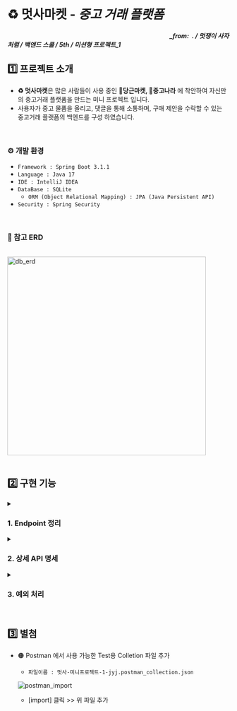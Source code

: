 # ♻️ 멋사마켓 - _중고 거래 플랫폼_

##### &nbsp;&nbsp;&nbsp;&nbsp;&nbsp;&nbsp;&nbsp;&nbsp;&nbsp;&nbsp;&nbsp;&nbsp;&nbsp;&nbsp;&nbsp;&nbsp;&nbsp;&nbsp;&nbsp;&nbsp;&nbsp;&nbsp;&nbsp;&nbsp;&nbsp;&nbsp;&nbsp;&nbsp;&nbsp;&nbsp;&nbsp;&nbsp;&nbsp;&nbsp;&nbsp;&nbsp;&nbsp;&nbsp;&nbsp;&nbsp;&nbsp;&nbsp;&nbsp;&nbsp;&nbsp;&nbsp;&nbsp;&nbsp;&nbsp;&nbsp;&nbsp;&nbsp;&nbsp;&nbsp;&nbsp;&nbsp;&nbsp;&nbsp;&nbsp;&nbsp;&nbsp;&nbsp;&nbsp;&nbsp;&nbsp;&nbsp;&nbsp;&nbsp;&nbsp;&nbsp;&nbsp;&nbsp;&nbsp;&nbsp;&nbsp;&nbsp;&nbsp;&nbsp;&nbsp;&nbsp;&nbsp;&nbsp;&nbsp;&nbsp;&nbsp;&nbsp;&nbsp;&nbsp;&nbsp;&nbsp;&nbsp;&nbsp;&nbsp;&nbsp;&nbsp;&nbsp;&nbsp;&nbsp;&nbsp;&nbsp;&nbsp;&nbsp;&nbsp;&nbsp;&nbsp;&nbsp;&nbsp;&nbsp;&nbsp;&nbsp;&nbsp;_from:&nbsp; . / 멋쟁이 사자처럼 / 백엔드 스쿨 / 5th / 미션형 프로젝트_1

## 1️⃣ 프로젝트 소개
- **♻️ 멋사마켓**은 많은 사람들이 사용 중인 **🥕당근마켓, 🧱중고나라** 에 착안하여 자신만의 중고거래 플랫폼을 만드는 미니 프로젝트 입니다.  
- 사용자가 중고 물품을 올리고, 댓글을 통해 소통하며, 구매 제안을 수락할 수 있는 중고거래 플랫폼의 백엔드를 구성 하였습니다.
</br>

### ⚙️ 개발 환경
- `Framework : Spring Boot 3.1.1`
- `Language : Java 17`
- `IDE : IntelliJ IDEA`
- `DataBase : SQLite`
  - `ORM (Object Relational Mapping) : JPA (Java Persistent API)`
- `Security : Spring Security`
</br>

### 📄 참고 ERD
<br>
<img width="450" alt="db_erd" src="https://github.com/likelion-backend-5th/MiniProject_Basic_JangYongJin/assets/130991633/365a4264-0c60-4dda-a5b3-6d665b37992e">
<br>
</br>

## 2️⃣ 구현 기능

<details>
<summary>
    
  ### 1. Endpoint 정리
</summary>
============================================================================================
<details>
  <summary>
    
  #### a. 회원가입(Register Member)
  </summary>
<div markdown="1">

_회원 가입 진행_
| 요청 | Method | Mapping URL |
|:-- | :--: | :-- |
| 회원 가입 | POST | /users/register |
  
</div>
</details>
<details>
  <summary>
    
  #### x. 상품(Sales_Item)
  </summary>
<div markdown="1">

_중고 거래할 물품을 (판매자) 등록, 수정, 이미지 등록, 삭제 (모두) 전체 조회, 단일 조회_
| 요청 | Method | Mapping URL |
|:-- | :--: | :-- |
| 물품 등록 | POST | /items |
| 물품 수정 | PUT | /items/{itemId} |
| 물품 이미지 등록 | PUT | /items/{itemId}/image |
| 물품 삭제 | DELETE | /items/{itemId} |
| 물품 전체 조회 | GET | /items?page={페이지 번호}&limit={물품 갯수} |
| 물품 단일 조회 | GET | /items/{itemsId} |
  
</div>
</details>
<details>
  <summary>
    
  #### x. 댓글(Comments)
  </summary>
<div markdown="1">

_해당 물품에 대한 댓글을 (구매자) 등록, 수정, 삭제 (판매자) 답글 등록, (모두) 댓글 전체 조회_
| 요청 | Method | Mapping URL |
|:-- | :--: | :-- |
| 댓글 등록 | POST | /items/{itemId}/comments |
| 댓글 수정 | PUT | /items/{itemId}/comments/{commentId} |
| 댓글 삭제 |  DELETE | /items/{itemId}/comments/{commentId} |
| 답글 등록 | PUT | /items/{itemId}/comments/{commentId}/reply |
| 댓글 전체 조회 | GET | /items/{itemId}/comments} |
  
</div>
</details>
<details>
  <summary>
    
  #### x. 구매제안(Negotiation)
  </summary>
<div markdown="1">

_해당 물품에 대한 구매제안을 (구매자) 등록, 수정, 삭제, 구매 확정 (판매자) 수락 or 거절 (모두) 조회_
| 요청 | Method | Mapping URL |
|:-- | :--: | :-- |
| 제안 등록 | POST | /items/{itemId}/proposals |
| 제안 수정 | PUT | /items/{itemId}/proposals/{proposalId} |
| 제안 삭제 |  DELETE | /items/{itemId}/proposals/{proposalId} |
| 구매 확정 | PUT | /items/{itemId}/proposals/{proposalId} |
| 제안 수락or거절 | PUT | /items/{itemId}/proposals/{proposalId} |
| 제안 조회 | GET | /items/{itemId}/proposals/{proposalId}?writer={작성자}&password={비밀번호}&page={페이지 번호}|
  
</div>
</details>
============================================================================================
</details>

<details>
  <summary>

  ### 2. 상세 API 명세
  </summary>
  ============================================================================================
  <details>
  <summary>
    
  #### a. 회원가입(Register Member)
  </summary>

  <details>
    <summary> 회원가입 - 성공 </summary>
<div markdown="1">

- 요청<br/>
  - `POST /users/register`
  - Header :
    ```javascript
    // 추가요소 없음
    ```
  - Body :
  ```json
  {
    "username" : "gaga",
    "password" : "1234",
    "passwordCheck" : "1234",
    "email" : "gaga@gmail.com",
    "phone" : "010-1588-1588",
    "city" : "Suwon"
  }
  ```
- 응답<br/>
  - Status : 200
  - Body :
  ```json
  {
    "message": "회원가입이 완료되었습니다."
  }
  ```

</div>
  </details>
  <details>
    <summary> 회원가입 - 비밀번호 불일치 </summary>
<div markdown="1">

- 요청<br/>
  - `POST /users/register`
  - Header :
    ```javascript
    // 추가요소 없음
    ```
  - Body :
  ```json
  {
    "username" : "gaga",
    "password" : "1234",
    "passwordCheck" : "5678",
    "email" : "gaga@gmail.com",
    "phone" : "010-1588-1588",
    "city" : "Suwon"
  }
  ```
- 응답<br/>
  - Status : 400
  - Body :
  ```json
  {
    "message": "비밀번호가 일치하지 않습니다."
  }
  ```

</div>
  </details>
  <details>
    <summary> 회원가입 - 이미 존재하는 이름 </summary>
<div markdown="1">

- 요청<br/>
  - `POST /users/register`
  - Header :
    ```javascript
    // 추가요소 없음
    ```
  - Body :
  ```json
  {
    "username" : "gaga",
    "password" : "1234",
    "passwordCheck" : "1234",
    "email" : "gaga@gmail.com",
    "phone" : "010-1588-1588",
    "city" : "Suwon"
  }
  ```
- 응답<br/>
  - Status : 400
  - Body :
  ```json
  {
    "message": "이미 존재하는 이름 입니다."
  }
  ```

</div>
  </details>
</details>
<details>
  <summary>
    
  #### b. 로그인(Login)
  </summary>

  <details>
    <summary> 로그인 - 성공(jwt 토큰 발급) </summary>
<div markdown="1">

- 요청<br/>
  - `POST /users/login`
  - Header :
    ```javascript
    // 추가요소 없음
    ```
  - Body :
  ```json
  {
    "username" : "gaga",
    "password" : "1234"
  }
  ```
- 응답<br/>
  - Status : 200
  - Body :
  ```json
  {
    "token": "eyJhbGciOiJIUzM4NCJ9.eyJzdWIiOiJnYWdhIiwia.BfM5nLtLs3aFPNL8Amy-IJhUBG6G1tOwn6vAhUjMdE-"
  }
  ```

</div>
  </details>
  <details>
    <summary> 로그인 - 비밀번호 불일치 </summary>
<div markdown="1">

- 요청<br/>
  - `POST /users/login`
  - Header :
    ```javascript
    // 추가요소 없음
    ```
  - Body :
  ```json
  {
    "username" : "gaga",
    "password" : "5678"
  }
  ```
- 응답<br/>
  - Status : 400
  - Body :
  ```json
  {
    "message": "비밀번호가 일치하지 않습니다."
  }
  ```

</div>
  </details>
  <details>
    <summary> 로그인 - 존재하지 않는 유저 </summary>
<div markdown="1">

- 요청<br/>
  - `POST /users/login`
  - Header :
    ```javascript
    // 추가요소 없음
    ```
  - Body :
  ```json
  {
    "username" : "nana",
    "password" : "1234"
  }
  ```
- 응답<br/>
  - Status : 400
  - Body :
  ```json
  {
    "message": "등록되지 않은 사용자 입니다."
  }  
  ```

</div>
  </details>
</details>

<details>
  <summary>
    
  #### a. 상품(Sales_Item)
  </summary>
  <details>
    <summary>물품 등록</summary>
<div markdown="1">

- 요청<br/>
  - `POST /items`  
  - Body :
  ```json
  {
    "title": "중고 맥북 팝니다",
    "description": "2019년 맥북 프로 13인치 모델입니다",
    "minPriceWanted": 1000000,
    "writer": "jang.dev",
    "password": "1234"
  }
  ```
- 응답<br/>
  - Status : 200
  - Body :
  ```json
  {
    "message": "등록이 완료되었습니다. "
  }
  ```

</div>
  </details>
  <details>
    <summary>물품 수정</summary>
<div markdown="1">

- 요청<br/>
  - `PUT /items/1`  
  - Body :
  ```json
  {
    "title": "중고 맥북 팝니다",
    "description": "2019년 맥북 프로 13인치 모델입니다",
    "minPriceWanted": 1250000,
    "writer": "jang.dev",
    "password": "1234"
  }
  ```
- 응답<br/>
  - Status : 200
  - Body :
  ```json
  {
    "message": "물품이 수정되었습니다."
  }
  ```

</div>
  </details>
  <details>
    <summary>물품 이미지 등록</summary>
<div markdown="1">

- 요청<br/>
  - `PUT /items/1/image`  
  - Body :
  ```javascript
  // form-data 
  "image" = 사진.png
  "wirter" = "jang.dev"
  "password" = "1234"
  ```
- 응답<br/>
  - Status : 200
  - Body :
  ```json
  {
    "message": "이미지가 등록되었습니다."
  }
  ```

</div>
  </details>
  <details>
    <summary>물품 삭제</summary>
<div markdown="1">

- 요청<br/>
  - `DELETE /items/1`  
  - Body :
  ```json
  {
    "writer": "jang.dev",
    "password": "1234"
  }
  ```
- 응답<br/>
  - Status : 200
  - Body :
  ```json
  {
    "message": "물품을 삭제했습니다."
  }
  ```

</div>
  </details>
  <details>
    <summary>물품 전체 조회</summary>
<div markdown="1">

- 요청<br/>
  - `GET /items?page=0&limit=25`  
  - Body : X
  
- 응답<br/>
  - Status : 200
  - Body :
  ```json
  {
    "content": [
        {
            "id": 1,
            "title": "중고 맥북 팝니다",
            "description": "2019년 맥북 프로 13인치 모델입니다",
            "minPriceWanted": 1250000,
            "imageUrl": "/static/1/item_1_2023-07-05T195759.634444900.png",
            "status": "판매중"
        }
    ],
    "pageable": {
        "sort": {
            "empty": false,
            "sorted": true,
            "unsorted": false
        },
        "offset": 0,
        "pageNumber": 0,
        "pageSize": 25,
        "paged": true,
        "unpaged": false
    },
    "totalPages": 1,
    "totalElements": 1,
    "last": true,
    "size": 25,
    "number": 0,
    "sort": {
        "empty": false,
        "sorted": true,
        "unsorted": false
    },
    "numberOfElements": 1,
    "first": true,
    "empty": false
  }
  ```

</div>
  </details>
  <details>
    <summary>물품 단일 조회</summary>
<div markdown="1">

- 요청<br/>
  - `GET /items/1`  
  - Body : X

- 응답<br/>
  - Status : 200
  - Body :
  ```json
  {
    "title": "중고 맥북 팝니다",
    "description": "2019년 맥북 프로 13인치 모델입니다",
    "minPriceWanted": 1250000,
    "imageUrl": "/static/1/item_1_2023-07-05T195759.634444900.png",
    "status": "판매중"
  }
  ```

</div>
  </details>
</details>
<details>
  <summary>
    
  #### b. 댓글(Comments)
  </summary>
  <details>
    <summary>댓글 등록</summary>
<div markdown="1">

- 요청<br/>
  - `POST /items/1/comments`
  - Body :
  ```json
  {
    "writer": "choi.edu",
    "password": "1234",
    "content": "할인 가능하신가요?"
  }
  ```
- 응답<br/>
  - Status : 200
  - Body :
  ```json
  {
    "message": "댓글이 등록되었습니다."
  }
  ```

</div>
  </details>
  <details>
    <summary>댓글 수정</summary>
<div markdown="1">

- 요청<br/>
  - `PUT /items/1/comments/1`
  - Body :
  ```json
  {
    "writer": "choi.edu",
    "password": "1234",
    "content": "할인 가능하신가요? 1000000 정도면 고려 가능합니다"
  }
  ```
- 응답<br/>
  - Status : 200
  - Body :
  ```json
  {
    "message": "댓글이 수정되었습니다."
  }
  ```

</div>
  </details>
  <details>
    <summary>댓글 삭제</summary>
<div markdown="1">

- 요청<br/>
  - `DELETE /items/1/comments/1`
  - Body :
  ```json
  {
    "writer": "choi.edu",
    "password": "1234"
  }
  ```
- 응답<br/>
  - Status : 200
  - Body :
  ```json
  {
    "message": "댓글을 삭제했습니다."
  }
  ```

</div>
  </details>
  <details>
    <summary>답글 등록</summary>
<div markdown="1">

- 요청<br/>
  - `PUT /items/1/comments/1/reply`
  - Body :
  ```json
  {
    "writer": "jang.dev",
    "password": "1234",
    "reply": "안됩니다"
  }
  ```
- 응답<br/>
  - Status : 200
  - Body :
  ```json
  {
    "message": "댓글에 답글이 추가되었습니다."
  }
  ```

</div>
  </details>
  <details>
    <summary>댓글 전체 조회</summary>
<div markdown="1">

- 요청<br/>
  - `GET /items/1/comments`
  - Header :
    ```javascript
    // 추가
    "page" : "0"
    ```
  - Body :
  ```json
  {
    "writer": "jang.dev",
    "password": "1234",
    "reply": "안됩니다"
  }
  ```
- 응답<br/>
  - Status : 200
  - Body :
  ```json
  {
    "content": [
        {
            "id": 1,
            "content": "할인 가능하신가요? 1000000 정도면 고려 가능합니다",
            "reply": "안됩니다"
        },
        {
            "id": 2,
            "content": "직거래 가능하신가요?",
            "reply": null
        }
    ],
    "pageable": {
        "sort": {
            "empty": false,
            "sorted": true,
            "unsorted": false
        },
        "offset": 0,
        "pageNumber": 0,
        "pageSize": 25,
        "paged": true,
        "unpaged": false
    },
    "last": true,
    "totalElements": 2,
    "totalPages": 1,
    "size": 25,
    "number": 0,
    "sort": {
        "empty": false,
        "sorted": true,
        "unsorted": false
    },
    "first": true,
    "numberOfElements": 2,
    "empty": false
  }
  ```

</div>
  </details>
</details>

<details>
  <summary>

  #### c. 구매제안(Negotiation)
  </summary>
  <details>
    <summary>제안 등록</summary>
<div markdown="1">

- 요청<br/>
  - `POST /items/1/proposals`
  - Body :
  ```json
  {
    "writer": "choi.edu",
    "password": "1234",
    "suggestedPrice": 1250000
  }
  ```
- 응답<br/>
  - Status : 200
  - Body :
  ```json
  {
    "message": "구매 제안이 등록되었습니다."
  }
  ```

</div>
  </details>
  <details>
    <summary>제안 수정</summary>
<div markdown="1">

- 요청<br/>
  - `PUT /items/1/proposals/1`
  - Header :
  ```javascript
    // 추가
    "mode" : "buyer"
  ```
  - Body :
  ```json
  {
    "writer": "choi.edu",
    "password": "1234",
    "suggestedPrice": 1200000
  }
  ```
- 응답<br/>
  - Status : 200
  - Body :
  ```json
  {
    "message": "제안이 수정되었습니다."
  }
  ```

</div>
  </details>
  <details>
    <summary>제안 삭제</summary>
<div markdown="1">

- 요청<br/>
  - `DELETE /items/1/proposals/1`
  - Body :
  ```json
  {
    "writer": "choi.edu",
    "password": "1234"
  }
  ```
- 응답<br/>
  - Status : 200
  - Body :
  ```json
  {
    "message": "제안을 삭제했습니다."
  }
  ```

</div>
  </details>
  <details>
    <summary>제안 수락 or 거절</summary>
<div markdown="1">

- 요청<br/>
  - `PUT /items/1/proposals/1`
  - Header :
  ```javascript
    // 추가
    "mode" : "seller"
  ```
  - Body :
  ```json
  {
    "writer": "jang.dev",
    "password": "1234",
    "status": "수락"
  }
  ```
- 응답<br/>
  - Status : 200
  - Body :
  ```json
  {
    "message": "제안의 상태가 변경되었습니다."
  }
  ```

</div>
  </details>
  <details>
    <summary>구매 확정</summary>
<div markdown="1">

- 요청<br/>
  - `PUT /items/1/proposals/1`
  - Header :
  ```javascript
    // 추가
    "mode" : "end"
  ```
  - Body :
  ```json
  {
    "writer": "choi.edu",
    "password": "1234",
    "status": "확정"
  }
  ```
- 응답<br/>
  - Status : 200
  - Body :
  ```json
  {
    "message": "구매가 확정되었습니다."
  }
  ```
  - 하나의 제안이 "확정"이 될시 나머지 제안들은 자동으로 "거절" 로 상태가 바뀐다.
  - 해당 물품의 상태가 "판매 완료"로 바뀐다.

</div>
  </details>
  <details>
    <summary>제안 조회</summary>
<div markdown="1">

1. 입력한 writer, password 값이 물품 등록자일 경우 해당 물품에 등록된 모든 제안을 볼수있다. 
- 요청(판매자)
  - `/items/1/proposals?writer=jang.dev&password=1234&page=0`
  - Body : X

- 응답 (판매자)
  - Status : 200
  - Body :
  ```json
  {
    "content": [
        {
            "id": 1,
            "suggestedPrice": 1250000,
            "status": "확정"
        },
        {
            "id": 2,
            "suggestedPrice": 1240000,
            "status": "거절"
        }
    ],
    "pageable": {
        "sort": {
            "empty": false,
            "sorted": true,
            "unsorted": false
        },
        "offset": 0,
        "pageNumber": 0,
        "pageSize": 25,
        "paged": true,
        "unpaged": false
    },
    "last": true,
    "totalElements": 2,
    "totalPages": 1,
    "size": 25,
    "number": 0,
    "sort": {
        "empty": false,
        "sorted": true,
        "unsorted": false
    },
    "first": true,
    "numberOfElements": 2,
    "empty": false
  }
  ```
2. 입력한 writer, password 값이 제안 등록자일 경우 본인이 등록한 제안만 볼수있다.
- 요청(구매자)
  - `/items/1/proposals?writer=choi.edu&password=1234&page=0`
  - Body : X

- 응답 (구매자)
  - Status : 200
  - Body :
  ```json
  {
    "content": [
        {
            "id": 1,
            "suggestedPrice": 1250000,
            "status": "확정"
        }
    ],
    "pageable": {
        "sort": {
            "empty": false,
            "sorted": true,
            "unsorted": false
        },
        "offset": 0,
        "pageNumber": 0,
        "pageSize": 25,
        "paged": true,
        "unpaged": false
    },
    "last": true,
    "totalElements": 1,
    "totalPages": 1,
    "size": 25,
    "number": 0,
    "sort": {
        "empty": false,
        "sorted": true,
        "unsorted": false
    },
    "first": true,
    "numberOfElements": 1,
    "empty": false
  }
  ```
  
</div>
  </details>
</details>
============================================================================================
</details>


<details>
  <summary>
    
  ### 3. 예외 처리
  </summary>
============================================================================================
  <details>
  <summary>
    
  #### Status - 400
  </summary>
<div markdown="1">

  | 예외 클래스명 | 발생 상황 | Staus Code | 에러 메세지 |
  | :--: | :--: | :--: | :--: |
  | ExistUsernameException() | 회원가입시 이미 존재하는 이름을 등록하려고 할 시 발생 | 400 - Bad Request| "이미 존재하는 이름 입니다." |
  | NotExistUsernameException() | 등록되지 않은 아이디로 로그인 시도할 시 발생 | 400 - Bad Request| "등록되지 않은 사용자 입니다." |
  | NotMatchedWriterException() | 요청 "writer"값 불일치 시 발생 | 400 - Bad Request| "작성자가 일치하지 않습니다." |
  | NotMatchedPasswordException() | 요청 "password"값 불일치 시 발생 | 400 - Bad Request| "비밀번호가 일치하지 않습니다." |
  | WrongStatusException() | 제안의 상태가 "수락"이 아닌데 '구매 확정' 요청이 들어왔을 시 발생 | 400 - Bad Request| "현재 제안이 [수락] 상태가 아닙니다." |
  
</div>
  </details>
  <details>
  <summary>
    
  #### Status - 404
  </summary>
<div markdown="1">

  | 예외 클래스명 | 발생 상황 | Staus Code | 에러 메세지 |
  | :--: | :--: | :--: | :--: |
  | ItemNotFoundException() | 해당 물품이 없을 경우 발생 | 404 - Not Found | "해당 물품이 존재하지 않습니다." |
  | CommentNotFoundException() | 해당 댓글이 없을 경우 발생 | 404 - Not Found | "해당 댓글이 존재하지 않습니다." |
  | ProposalNotFoundException() | 해당 제안이 없을 경우 발생 | 404 - Not Found | "해당 제안이 존재하지 않습니다." |
  
</div>
  </details>
  <details>
  <summary>
    
  #### Status - 500
  </summary>
<div markdown="1">

  | 예외 클래스명 | 발생 상황 | Staus Code | 에러 메세지 |
  | :--: | :--: | :--: | :--: |
  | ImageUpdateException() | 물품 이미지 등록에 실패하였을 경우 발생 | 500 - Internal Server Error | "이미지 등록과정에서 문제가 발생하였습니다." |
  
</div>
  </details>
============================================================================================
</details>
</br>

## 3️⃣ 별첨
- 🟠 Postman 에서 사용 가능한 Test용 Colletion 파일 추가  
  - `파일이름 : 멋사-미니프로젝트-1-jyj.postman_collection.json`
    
  ![postman_import](https://github.com/likelion-backend-5th/MiniProject_Basic_JangYongJin/assets/130991633/82352c4e-c0b0-43f9-bd76-c72de1b3ebdb)
  - [import] 클릭 >> 위 파일 추가


